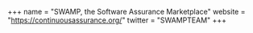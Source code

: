 +++
name = "SWAMP, the Software Assurance Marketplace"
website = "https://continuousassurance.org/"
twitter = "SWAMPTEAM"
+++